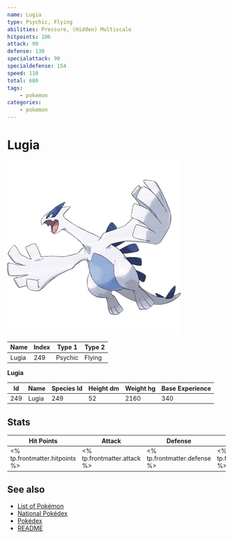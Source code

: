 ```yaml
---
name: Lugia
type: Psychic, Flying
abilities: Pressure, (Hidden) Multiscale
hitpoints: 106
attack: 90
defense: 130
specialattack: 90
specialdefense: 154
speed: 110
total: 680
tags:
    - pokemon
categories:
    - pokemon
---
```


# Lugia


![Lugia](images/249.png)

| **Name** | **Index** | **Type 1** | **Type 2** |
|----|----|----|----|
| Lugia | 249 | Psychic | Flying  |

**Lugia** 




| **Id** | **Name** | **Species Id** | **Height dm** | **Weight hg** | **Base Experience** |
|--------|----------|----------------|------------|------------|---------------------|
| 249 | Lugia | 249 | 52 | 2160 | 340 |



## Stats

| **Hit Points** | **Attack** | **Defense** | **Special Attack** | **Special Defense** | **Speed** | **Total** |
|----------------|------------|-------------|--------------------|---------------------|-----------|-----------|
| <% tp.frontmatter.hitpoints %> | <% tp.frontmatter.attack %> | <% tp.frontmatter.defense %> | <% tp.frontmatter.specialattack %> | <% tp.frontmatter.specialdefense %> | <% tp.frontmatter.speed %> | <% tp.frontmatter.total %> |

## See also

- [List of Pokémon](../pokemon.md)
- [National Pokédex](../national_pokedex.md)
- [Pokédex](../pokedex.md)
- [README](../README.md)
